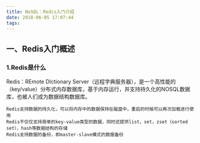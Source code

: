 ```yaml
---
title: NoSQL：Redis入门介绍
date: 2018-06-05 17:07:44
tags:
---
```

## 一、Redis入门概述
### 1.Redis是什么
Redis：REmote DIctionary Server（远程字典服务器），是一个高性能的（key/value）分布式内存数据库，基于内存运行，并支持持久化的NOSQL数据库，也被人们成为数据结构数据库。

    Redis支持数据的持久化，可以将内存中的数据保持在磁盘中，重启的时候可以再次加载进行使用
    Redis不仅仅支持简单的key-value类型的数据，同时还提供list，set，zset（sorted set），hash等数据结构的存储
    Redis支持数据的备份，即master-slave模式的数据备份
